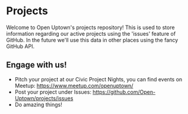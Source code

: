 # Projects
Welcome to Open Uptown's projects repository! This is used to store information regarding our active projects using the 'issues' feature of GitHub. In the future we'll use this data in other places using the fancy GitHub API.

## Engage with us!
- Pitch your project at our Civic Project Nights, you can find events on Meetup: https://www.meetup.com/openuptown/
- Post your project under Issues: https://github.com/Open-Uptown/projects/issues
- Do amazing things!

